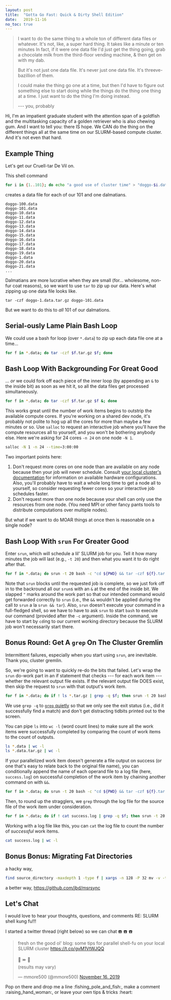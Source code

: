 ```yaml
---
layout: post
title:  "Gotta Go Fast: Quick & Dirty Shell Edition"
date:   2019-11-16
no_toc: true
---
```


> I want to do the same thing to a whole ton of different data files or whatever.
> It's not, like, a super hard thing.
> It takes like a minute or ten minutes
> In fact, if it were one data file I'd just get the thing going, grab a chocolate milk from the third-floor vending machine, & then get on with my dab.
>
> But it's not just one data file.
> It's never just one data file.
> It's threeve-bazillion of them.
>
> I could make the thing go one at a time, but then I'd have to figure out something else to start doing while the things do the thing one thing at a time.
> I just want to do the thing I'm doing instead.
>
> --- you, probably

Hi, I'm an impatient graduate student with the attention span of a goldfish and the multitasking capacity of a golden retriever who is also chewing gum.
And I want to tell you: there IS hope.
We CAN do the thing on the different things all at the same time on our SLURM-based compute cluster.
And it's not even that hard.

## Example Thing

Let's get our Cruell-tar De Vil on.

This shell command

```bash
for i in {1..101}; do echo "a good use of cluster time" > "doggo-$i.data"; done
```

creates a data file for each of our 101 and one dalmatians.

```
doggo-100.data
doggo-101.data
doggo-10.data
doggo-11.data
doggo-12.data
doggo-13.data
doggo-14.data
doggo-15.data
doggo-16.data
doggo-17.data
doggo-18.data
doggo-19.data
doggo-1.data
doggo-20.data
doggo-21.data
...
```

Dalmatians are more lucrative when they are small (for... wholesome, non-fur coat reasons), so we want to use `tar` to zip up our data.
Here's what zipping up one data file looks like.

```
tar -czf doggo-1.data.tar.gz doggo-101.data
```

But we want to do this to *all* 101 of our dalmations.

## Serial-ously Lame Plain Bash Loop

We could use a bash for loop (over `*.data`) to zip up each data file one at a time...

```bash
for f in *.data; do tar -czf $f.tar.gz $f; done
```

## Bash Loop With Backgrounding For Great Good

... *or* we could fork off each piece of the inner loop (by appending an `&` to the inside bit) as soon as we hit it, so all the data files get processed simultaneously.

```bash
for f in *.data; do tar -czf $f.tar.gz $f &; done
```

This works great until the number of work items begins to outstrip the available compute cores.
If you're working on a shared dev node, it's probably not polite to hog up all the cores for more than maybe a few minutes or so.
Use `salloc` to request an interactive job where you'll have the compute resources all to yourself, and you won't be bothering anybody else.
Here we're asking for 24 cores `-n 24` on one node `-N 1`.

```bash
salloc -N 1 -n 24 --time=3:00:00
```

Two important points here:
1. Don't request more cores on one node than are available on any node because then your job will never schedule.
Consult [your local cluster's documentation](https://wiki.hpcc.msu.edu/pages/viewpage.action?pageId=20120131) for information on available hardware configurations.
Also, you'll probably have to wait a whole long time to get a node all to yourself, so consider requesting fewer cores so your interactive job schedules faster.
2. Don't request more than one node because your shell can only use the resources from one node.
(You need MPI or other fancy pants tools to distribute computations over multiple nodes).

But what if we want to do MOAR things at once then is reasonable on a single node?

## Bash Loop With `srun` For Greater Good

Enter `srun`, which will schedule a lil' SLURM job for you.
Tell it how many minutes the job will last (e.g., `-t 20`) and then what you want it to do right after that.

```bash
for f in *.data; do srun -t 20 bash -c "cd ${PWD} && tar -czf ${f}.tar.gz ${f}" &; done
```

Note that `srun` blocks until the requested job is complete, so we just fork off in to the backround all our `srun`s with an `&` at the end of the inside bit.
We slapped `"` marks around the work part so that our intended command would get forwarded correctly to `srun` (i.e., the `&&` wouldn't be applied during the call *to* `srun` a la `srun && tar`).
Also, `srun` doesn't execute your command in a full-fledged shell, so we have to have to ask `srun` to start `bash` to execute our command (provided after the `-c` argument).
Inside the command, we have to start by `cd`ing to our current working directory because the SLURM job won't necessarily start there.

## Bonus Round: Get A `grep` On The Cluster Gremlin

Intermittent failures, especially when you start using `srun`, are inevitable.
Thank you, cluster gremlin.

So, we're going to want to quickly re-do the bits that failed.
Let's wrap the `srun` do-work part in an if statement that checks --- for each work item --- whether the relevant output file exists.
If the relevant output file DOES exist, then skip the request to `srun` with that output's work item.

```bash
for f in *.data; do if ! ls *.tar.gz | grep -q $f; then srun -t 20 bash -c "cd ${PWD} && tar -czf ${f}.tar.gz ${f}" &; fi; done
```

We use `grep -q` to [`grep` quietly](https://www.tiktok.com/@mandymathews8/video/6754593887798529286) so that we only see the exit status (i.e., did it successfully find a match) and don't get distracting tidbits printed out to the screen.

You can pipe `ls` into `wc -l` (word count lines) to make sure all the work items were successfully completed by comparing the count of work items to the count of outputs.

```bash
ls *.data | wc -l
ls *.data.tar.gz | wc -l
```

If your parallelized work item doesn't generate a file output on success (or one that's easy to relate back to the original file name), you can conditionally append the name of each operand file to a log file (here, `success.log`) on successful completion of the work item by chaining another command on with `&&`.

```bash
for f in *.data; do srun -t 20 bash -c "cd ${PWD} && tar -czf ${f}.tar.gz ${f} && echo ${f} >> success.log" &; done
```

Then, to round up the stragglers, we `grep` through the log file for the source file of the work item under consideration.

```bash
for f in *.data; do if ! cat success.log | grep -q $f; then srun -t 20 bash -c "cd ${PWD} && tar -czf ${f}.tar.gz ${f} && echo ${f} >> success.log" &; fi; done
```

Working with a log file like this, you can `cat` the log file to count the number of *successful* work items.

```bash
cat success.log | wc -l
```

## Bonus Bonus: Migrating Fat Directories

a hacky way,
```bash
find source_directory -maxdepth 1 -type f | xargs -n 128 -P 32 mv -v -t destination_directory
```

a better way,
<https://github.com/jbd/msrsync>

## Let's Chat

I would love to hear your thoughts, questions, and comments RE: SLURM shell kung fu!!!

I started a twitter thread (right below) so we can chat :phone: :phone: :phone:

<blockquote class="twitter-tweet"><p lang="en" dir="ltr">fresh on the good ol&#39; blog: some tips for parallel shell-fu on your local SLURM cluster <a href="https://t.co/gvM1VtWJQQ">https://t.co/gvM1VtWJQQ</a><br><br>🤬 ⏩ 🥰<br>(results may vary)</p>&mdash; mmore500 (@mmore500) <a href="https://twitter.com/mmore500/status/1195607006423371777?ref_src=twsrc%5Etfw">November 16, 2019</a></blockquote> <script async src="https://platform.twitter.com/widgets.js" charset="utf-8"></script>
Pop on there and drop me a line :fishing_pole_and_fish:, make a comment :raising_hand_woman:, or leave your own tips & tricks :heart:

